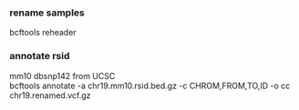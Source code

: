 
### rename samples 
bcftools reheader

### annotate rsid  
mm10 dbsnp142 from UCSC  
bcftools annotate -a chr19.mm10.rsid.bed.gz -c CHROM,FROM,TO,ID -o cc chr19.renamed.vcf.gz
